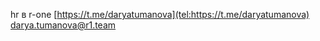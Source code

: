 hr в r-one
[https://t.me/daryatumanova](tel:https://t.me/daryatumanova)
[darya.tumanova@r1.team](mailto:darya.tumanova@r1.team)
